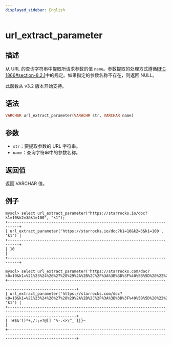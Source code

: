 ```yaml
---
displayed_sidebar: English
---
```


# url_extract_parameter

## 描述

从 URL 的查询字符串中提取所请求参数的值 `name`。参数提取的处理方式遵循[RFC 1866#section-8.2.1](https://datatracker.ietf.org/doc/html/rfc1866.html#section-8.2.1)中的规定。如果指定的参数名称不存在，则返回 NULL。

此函数从 v3.2 版本开始支持。

## 语法

```haskell
VARCHAR url_extract_parameter(VARACHR str, VARCHAR name)
```

## 参数

- `str`：要提取参数的 URL 字符串。
- `name`：查询字符串中的参数名称。

## 返回值

返回 VARCHAR 值。

## 例子

```plaintext
mysql> select url_extract_parameter("https://starrocks.io/doc?k1=10&k2=3&k1=100", "k1");
+---------------------------------------------------------------------------+
| url_extract_parameter('https://starrocks.io/doc?k1=10&k2=3&k1=100', 'k1') |
+---------------------------------------------------------------------------+
| 10                                                                        |
+---------------------------------------------------------------------------+

mysql> select url_extract_parameter('https://starrocks.com/doc?k0=10&k1=%21%23%24%26%27%28%29%2A%2B%2C%2F%3A%3B%3D%3F%40%5B%5D%20%22%25%2D%2E%3C%3E%5C%5E%5F%60%7B%7C%7D%7E&k2','k1');
+--------------------------------------------------------------------------------------------------------------------------------------------------------------------------+
| url_extract_parameter('https://starrocks.com/doc?k0=10&k1=%21%23%24%26%27%28%29%2A%2B%2C%2F%3A%3B%3D%3F%40%5B%5D%20%22%25%2D%2E%3C%3E%5C%5E%5F%60%7B%7C%7D%7E&k2', 'k1') |
+--------------------------------------------------------------------------------------------------------------------------------------------------------------------------+
| !#$&'()*+,/:;=?@[] "%-.<>\^_`{|}~                                                                                                                                        |
+--------------------------------------------------------------------------------------------------------------------------------------------------------------------------+